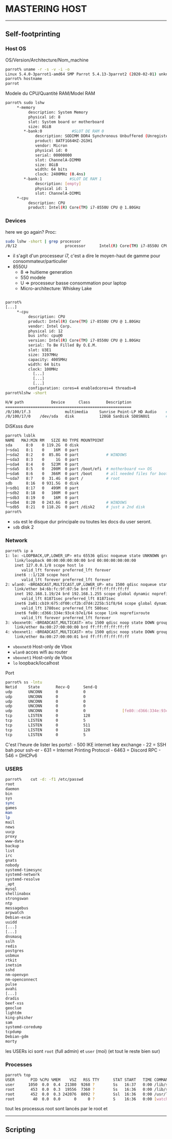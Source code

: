 # MASTERING HOST
--- 
## Self-footprinting

### Host OS
OS/Version/Architecture/Nom_machine
```bash
parrot% uname -r -s -v -i -o
Linux 5.4.0-3parrot1-amd64 SMP Parrot 5.4.13-3parrot2 (2020-02-01) unknown GNU/Linux
parrot% hostname
parrot
```
Modele du CPU/Quantité RAM/Model RAM
```bash
parrot% sudo lshw
     *-memory
          description: System Memory
          physical id: 8
          slot: System board or motherboard
          size: 8GiB
        *-bank:0             #SLOT DE RAM 0
             description: SODIMM DDR4 Synchronous Unbuffered (Unregistered) 2400 MHz (0.4 ns)
             product: 8ATF1G64HZ-2G3H1
             vendor: Micron
             physical id: 0
             serial: 00000000
             slot: ChannelA-DIMM0
             size: 8GiB
             width: 64 bits
             clock: 2400MHz (0.4ns)
        *-bank:1            #SLOT DE RAM 1
             description: [empty]
             physical id: 1
             slot: ChannelA-DIMM1
     *-cpu
          description: CPU
          product: Intel(R) Core(TM) i7-8550U CPU @ 1.80GHz
```

### Devices
here we go again?
Proc: 
```bash
sudo lshw -short | grep processor
/0/12                     processor      Intel(R) Core(TM) i7-8550U CPU @ 1.80GHz
```
 - il s'agit d'un processeur i7, c'est a dire le moyen-haut de gamme pour consommateur/particulier
 - 8550U
     - 8 => huitieme generation
     - 550 modele
     - U => processeur basse consommation pour laptop
     - Micro-architecture: Whiskey Lake
```bash

parrot%
[...]
     *-cpu
          description: CPU
          product: Intel(R) Core(TM) i7-8550U CPU @ 1.80GHz
          vendor: Intel Corp.
          physical id: 12
          bus info: cpu@0
          version: Intel(R) Core(TM) i7-8550U CPU @ 1.80GHz
          serial: To Be Filled By O.E.M.
          slot: U3E1
          size: 3197MHz
          capacity: 4005MHz
          width: 64 bits
          clock: 100MHz
            [...]
            [...]
            [...]
          configuration: cores=4 enabledcores=4 threads=8
parrot%lshw -short 

H/W path            Device      Class       Description
=======================================================
/0/100/1f.3               multimedia     Sunrise Point-LP HD Audio    # ENCEINTE
/0/100/17/0    /dev/sda   disk           128GB SanDisk SD8SN8U1       # DISK PRINCIPALE

```

DiSKsss dure

```bash
parrot% lsblk
NAME   MAJ:MIN RM   SIZE RO TYPE MOUNTPOINT
sda      8:0    0 119.2G  0 disk
├─sda1   8:1    0    16M  0 part
├─sda2   8:2    0  85.8G  0 part            # WINDOWS
├─sda3   8:3    0     1G  0 part
├─sda4   8:4    0   523M  0 part
├─sda5   8:5    0   200M  0 part /boot/efi  # motherboard <=> OS
├─sda6   8:6    0   366M  0 part /boot      # all needed files for boot are in this directory
└─sda7   8:7    0  31.4G  0 part /          # root
sdb      8:16   0 931.5G  0 disk
├─sdb1   8:17   0   499M  0 part
├─sdb2   8:18   0   100M  0 part
├─sdb3   8:19   0    16M  0 part
├─sdb4   8:20   0 243.6G  0 part            # WINDOWS
└─sdb5   8:21   0 118.2G  0 part /disk2     # just a 2nd disk
parrot%                                        
```

 - `sda` est le disque dur principale ou toutes les docs du user seront.
 - `sdb` disk 2

### Network

```bash
parrot% ip a
1: lo: <LOOPBACK,UP,LOWER_UP> mtu 65536 qdisc noqueue state UNKNOWN group default qlen 1000
    link/loopback 00:00:00:00:00:00 brd 00:00:00:00:00:00
    inet 127.0.0.1/8 scope host lo
       valid_lft forever preferred_lft forever
    inet6 ::1/128 scope host
       valid_lft forever preferred_lft forever
2: wlan0: <BROADCAST,MULTICAST,UP,LOWER_UP> mtu 1500 qdisc noqueue state UP group default qlen 1000
    link/ether b4:6b:fc:9f:07:5e brd ff:ff:ff:ff:ff:ff
    inet 192.168.1.19/24 brd 192.168.1.255 scope global dynamic noprefixroute wlan0
       valid_lft 81871sec preferred_lft 81871sec
    inet6 2a01:cb19:675:df00:cf2b:d7d4:225b:51f8/64 scope global dynamic noprefixroute
       valid_lft 1780sec preferred_lft 580sec
    inet6 fe80::d366:334e:93c4:b7e1/64 scope link noprefixroute
       valid_lft forever preferred_lft forever
3: vboxnet0: <BROADCAST,MULTICAST> mtu 1500 qdisc noop state DOWN group default qlen 1000
    link/ether 0a:00:27:00:00:00 brd ff:ff:ff:ff:ff:ff
4: vboxnet1: <BROADCAST,MULTICAST> mtu 1500 qdisc noop state DOWN group default qlen 1000
    link/ether 0a:00:27:00:00:01 brd ff:ff:ff:ff:ff:ff
```
- ``vboxnet0`` Host-only de Vbox
- ``wlan0`` acces wifi au router
- ``vboxnet1`` Host-only de Vbox
- ``lo`` loopback/localhost

Port
```bash
parrot% ss -lntu
Netid     State       Recv-Q      Send-Q                               Local Address:Port           Peer Address:Port     Process
udp       UNCONN      0           0                                          0.0.0.0:4500                0.0.0.0:*
udp       UNCONN      0           0                                          0.0.0.0:500                 0.0.0.0:*
udp       UNCONN      0           0                                                *:4500                      *:*
udp       UNCONN      0           0                                                *:500                       *:*
udp       UNCONN      0           0                [fe80::d366:334e:93c4:b7e1]%wlan0:546                    [::]:*
tcp       LISTEN      0           128                                        0.0.0.0:22                  0.0.0.0:*
tcp       LISTEN      0           5                                        127.0.0.1:631                 0.0.0.0:*
tcp       LISTEN      0           511                                      127.0.0.1:6463                0.0.0.0:*
tcp       LISTEN      0           128                                           [::]:22                     [::]:*
tcp       LISTEN      0           5                                            [::1]:631                    [::]:*        
```
C'est l'heure de lister les ports!:
     - 500 IKE internet key exchange
     - 22 = SSH bah pour ssh-er
     - 631 = Internet Printing Protocol
     - 6463 = Discord RPC
     - 546 = DHCPv6
     
### USERS
```bash
parrot%    cut -d: -f1 /etc/passwd
root
daemon
bin
sys
sync
games
man
lp
mail
news
uucp
proxy
www-data
backup
list
irc
gnats
nobody
systemd-timesync
systemd-network
systemd-resolve
_apt
mysql
shellinabox
strongswan
ntp
messagebus
arpwatch
Debian-exim
uuidd
[...]
[...]
dnsmasq
sslh
redis
postgres
usbmux
rtkit
inetsim
sshd
nm-openvpn
nm-openconnect
pulse
avahi
[...]
dradis
beef-xss
geoclue
lightdm
king-phisher
sam
systemd-coredump
tcpdump
Debian-gdm
morty
```

les USERs ici sont ``root`` (full admin) et ``user`` (moi) (et tout le reste bien sur)

### Processes

```bash
parrot% top
USER       PID %CPU %MEM    VSZ   RSS TTY      STAT START   TIME COMMAND
user      1050  0.0  0.4  21380  9268 ?        Ss   16:37   0:00 /lib/systemd/systemd --user
root       453  0.0  0.3  19556  7360 ?        Ss   16:36   0:00 /lib/systemd/systemd-logind
root       452  0.0  0.3 242076  8092 ?        Ssl  16:36   0:00 /usr/lib/accountsservice/accounts-daemon
root        40  0.0  0.0      0     0 ?        S    16:36   0:00 [watchdogd]
```
tout les processus root sont lancés par le root
et 

--- 
## Scripting
